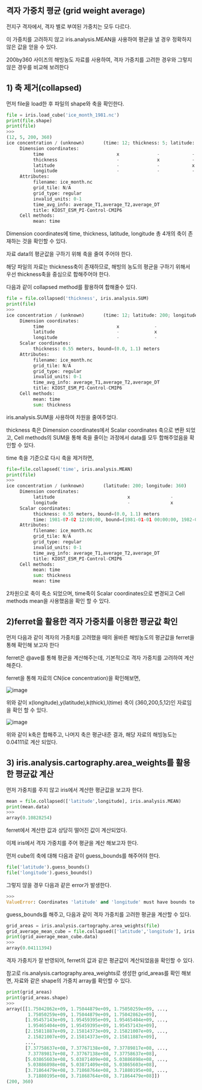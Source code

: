 ## 격자 가중치 평균 (grid weight average)
전지구 격자에서, 격자 별로 부여된 가중치는 모두 다르다.

이 가중치를 고려하지 않고 iris.analysis.MEAN을 사용하여 평균을 낼 경우 정확하지 않은 값을 얻을 수 있다.

200by360 사이즈의 해빙농도 자료를 사용하여, 격자 가중치를 고려한 경우와 그렇지 않은 경우를 비교해 보려한다

## 1) 축 제거(collapsed)
먼저 file을 load한 후 파일의 shape와 축을 확인한다.
```python
file = iris.load_cube('ice_month_1981.nc')
print(file.shape)
print(file)
>>>
(12, 5, 200, 360)
ice concentration / (unknown)       (time: 12; thickness: 5; latitude: 200; longitude: 360)
     Dimension coordinates:
          time                           x              -            -               -
          thickness                      -              x            -               -
          latitude                       -              -            x               -
          longitude                      -              -            -               x
     Attributes:
          filename: ice_month.nc
          grid_tile: N/A
          grid_type: regular
          invalid_units: 0-1
          time_avg_info: average_T1,average_T2,average_DT
          title: KIOST_ESM_PI-Control-CMIP6
     Cell methods:
          mean: time

```
Dimension coordinates에 time, thickness, latitude, longitude 총 4개의 축이 존재하는 것을 확인할 수 있다.

자료 data의 평균값을 구하기 위해 축을 줄여 주어야 한다.

해당 파일의 자료는 thickness축이 존재하므로, 해빙의 농도의 평균을 구하기 위해서 우선 thickness축을 중심으로 합해주어야 한다.

다음과 같이 collapsed method를 활용하여 합해줄수 있다.
```python
file = file.collapsed('thickness', iris.analysis.SUM)
print(file)
>>>
ice concentration / (unknown)       (time: 12; latitude: 200; longitude: 360)
     Dimension coordinates:
          time                           x             -               -
          latitude                       -             x               -
          longitude                      -             -               x
     Scalar coordinates:
          thickness: 0.55 meters, bound=(0.0, 1.1) meters
     Attributes:
          filename: ice_month.nc
          grid_tile: N/A
          grid_type: regular
          invalid_units: 0-1
          time_avg_info: average_T1,average_T2,average_DT
          title: KIOST_ESM_PI-Control-CMIP6
     Cell methods:
          mean: time
          sum: thickness
```

iris.analysis.SUM을 사용하여 차원을 줄여주었다.

thickness 축은 Dimension coordinates에서 Scalar coordinates 축으로 변환 되었고, Cell methods의 SUM을 통해 축을 줄이는 과정에서 data를 모두 합해주었음을 확인할 수 있다.

time 축을 기준으로 다시 축을 제거하면, 
```python
file=file.collapsed('time', iris.analysis.MEAN)
print(file)
>>>
ice concentration / (unknown)       (latitude: 200; longitude: 360)
     Dimension coordinates:
          latitude                           x               -
          longitude                          -               x
     Scalar coordinates:
          thickness: 0.55 meters, bound=(0.0, 1.1) meters
          time: 1981-07-02 12:00:00, bound=(1981-01-01 00:00:00, 1982-01-01 00:00:00)
     Attributes:
          filename: ice_month.nc
          grid_tile: N/A
          grid_type: regular
          invalid_units: 0-1
          time_avg_info: average_T1,average_T2,average_DT
          title: KIOST_ESM_PI-Control-CMIP6
     Cell methods:
          mean: time
          sum: thickness
          mean: time
```
2차원으로 축이 축소 되었으며, time축이 Scalar coordinates으로 변경되고 Cell methods mean을 사용했음을 확인 할 수 있다.

## 2)ferret을 활용한 격자 가중치를 이용한 평균값 확인 
먼저 다음과 같이 격자의 가중치를 고려했을 때의 올바른 해빙농도의 평균값을 ferret을 통해 확인해 보고자 한다

ferret은 @ave를 통해 평균을 계산해주는데, 기본적으로 격자 가중치를 고려하여 계산해준다.

ferret을 통해 자료의 CN(ice concentration)을 확인해보면, 

![image](https://user-images.githubusercontent.com/73323188/119293346-32957b80-bc8d-11eb-8740-44855a61d507.png)

위와 같이 x(longitude),y(latitude),k(thick),l(time) 축이 (360,200,5,12)인 자료임을 확인 할 수 있다.

![image](https://user-images.githubusercontent.com/73323188/119293392-4b9e2c80-bc8d-11eb-9ca0-bcd418136690.png)

위와 같이 k축은 합해주고, 나머지 축은 평균내준 결과, 해당 자료의 해빙농도는 0.04111로 계산 되었다.  

## 3) iris.analysis.cartography.area_weights를 활용한 평균값 계산
먼저 가중치를 주지 않고 iris에서 계산한 평균값을 보고자 한다.
```python
mean = file.collapsed(['latitude',longitude], iris.analysis.MEAN)
print(mean.data)
>>>
array(0.10828254)
```
ferret에서 계산한 값과 상당히 떨어진 값이 계산되었다.

이제 iris에서 격자 가중치를 주어 평균을 계산 해보고자 한다. 

먼저 cube의 축에 대해 다음과 같이 guess_bounds를 해주어야 한다.
```python
file('latitude').guess_bounds()
file('longitude').guess_bounds()
```
그렇지 않을 경우 다음과 같은 error가 발생한다.
```python
>>>
ValueError: Coordinates 'latitude' and 'longitude' must have bounds to determine the area weights.
```
guess_bounds를 해주고, 다음과 같이 격자 가중치를 고려한 평균을 계산할 수 있다.
```python
grid_areas = iris.analysis.cartography.area_weights(file)
grid_average_mean_cube = file.collapsed(['latitude','longitude'], iris.analysis.MEAN, weight=grid_areas)
print(grid_average_mean_cube.data)
>>>
array(0.04111394)
```
격자 가중치가 잘 반영되어, ferret의 값과 같은 평균값이 계산되었음을 확인할 수 있다.

참고로 ris.analysis.cartography.area_weights로 생성한 grid_areas를 확인 해보면, 자료와 같은 shape의 가중치 array를 확인할 수 있다.
```python
print(grid_areas)
print(grid_areas.shape)
>>>
array([[1.75042862e+09, 1.75044879e+09, 1.75050259e+09, ...,
        1.75050259e+09, 1.75044879e+09, 1.75042862e+09],
       [1.95457143e+09, 1.95459395e+09, 1.95465404e+09, ...,
        1.95465404e+09, 1.95459395e+09, 1.95457143e+09],
       [2.15811887e+09, 2.15814373e+09, 2.15821007e+09, ...,
        2.15821007e+09, 2.15814373e+09, 2.15811887e+09],
       ...,
       [7.37758637e+08, 7.37767138e+08, 7.37789817e+08, ...,
        7.37789817e+08, 7.37767138e+08, 7.37758637e+08],
       [5.03865603e+08, 5.03871409e+08, 5.03886898e+08, ...,
        5.03886898e+08, 5.03871409e+08, 5.03865603e+08],
       [3.71864479e+08, 3.71868764e+08, 3.71880195e+08, ...,
        3.71880195e+08, 3.71868764e+08, 3.71864479e+08]])
(200, 360)
```

    




 
